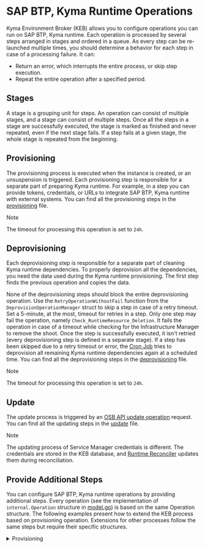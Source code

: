 # SAP BTP, Kyma Runtime Operations

Kyma Environment Broker (KEB) allows you to configure operations you can run on SAP BTP, Kyma runtime. Each operation is processed by several steps arranged in stages and ordered in a queue. As every step can be re-launched multiple times, you should determine a behavior for each step in case of a processing failure. It can:

* Return an error, which interrupts the entire process, or skip step execution.
* Repeat the entire operation after a specified period.

## Stages

A stage is a grouping unit for steps. An operation can consist of multiple stages, and a stage can consist of multiple steps. Once all the steps in a stage are successfully executed, the stage is marked as finished and never repeated, even if the next stage fails. If a step fails at a given stage, the whole stage is repeated from the beginning.

## Provisioning

The provisioning process is executed when the instance is created, or an unsuspension is triggered.
Each provisioning step is responsible for a separate part of preparing Kyma runtime. For example, in a step you can provide tokens, credentials, or URLs to integrate SAP BTP, Kyma runtime with external systems.
You can find all the provisioning steps in the [provisioning](../../cmd/broker/provisioning.go) file.

> [!NOTE]
> The timeout for processing this operation is set to `24h`.

## Deprovisioning

Each deprovisioning step is responsible for a separate part of cleaning Kyma runtime dependencies. To properly deprovision all the dependencies, you need the data used during the Kyma runtime provisioning. The first step finds the previous operation and copies the data.

None of the deprovisioning steps should block the entire deprovisioning operation. Use the `RetryOperationWithoutFail` function from the `DeprovisionOperationManager` struct to skip a step in case of a retry timeout. Set a 5-minute, at the most, timeout for retries in a step.
Only one step may fail the operation, namely `Check_RuntimeResource_Deletion`. It fails the operation in case of a timeout while checking for the Infrastructure Manager to remove the shoot.
Once the step is successfully executed, it isn't retried (every deprovisioning step is defined in a separate stage). If a step has been skipped due to a retry timeout or error, the [Cron Job](../contributor/06-50-deprovision-retrigger-cronjob.md) tries to deprovision all remaining Kyma runtime dependencies again at a scheduled time.
You can find all the deprovisioning steps in the [deprovisioning](../../cmd/broker/deprovisioning.go) file.

> [!NOTE]
> The timeout for processing this operation is set to `24h`.

## Update

The update process is triggered by an [OSB API update operation](https://github.com/openservicebrokerapi/servicebroker/blob/master/spec.md#updating-a-service-instance) request.
You can find all the updating steps in the [update](../../cmd/broker/update.go) file.

> [!NOTE]
> The updating process of Service Manager credentials is different. The credentials are stored in the KEB database, and [Runtime Reconciler](../contributor/07-10-runtime-reconciler.md) updates them during reconciliation.

## Provide Additional Steps

You can configure SAP BTP, Kyma runtime operations by providing additional steps. Every operation (see the implementation of `internal.Operation` structure in [model.go](../../internal/model.go)) is based on the same Operation structure. The following examples present how to extend the KEB process based on provisioning operation. Extensions for other processes follow the same steps but require their specific structures.

<div tabs name="runtime-provisioning-deprovisioning" group="runtime-provisioning-deprovisioning">
  <details>
  <summary label="provisioning">
  Provisioning
  </summary>

1. Create a new file in [this directory](../../internal/process/provisioning).

2. Implement the following interface in your provisioning or deprovisioning step:

    ```go
    type Step interface {
        Name() string
        Run(operation internal.Operation, logger *slog.Logger) (internal.Operation, time.Duration, error)
    }
    ```

   * `Name()` method returns the name of the step that is used in logs.
   * `Run()` method implements the functionality of the step. The method receives operations as an argument to which it can add appropriate overrides or save other used variables. You must always return the modified operation from the method.

    ```go
    operation.InputCreator.AppendOverrides(COMPONENT_NAME, []*gqlschema.ConfigEntryInput{
        {
            Key:   "path.to.key",
            Value: SOME_VALUE,
        },
        {
            Key:    "path.to.secret",
            Value:  SOME_VALUE,
            Secret: ptr.Bool(true),
        },
    })
    ```

    If your functionality requires saving data in the storage, you can do it by adding fields to the generic `internal.Operation`, a specific implementation of that structure, or the InstanceDetails, all of which are defined in [model.go](../../internal/model.go). The difference is that for a specific operation implementation, new fields are only visible for that specific type and InstanceDetails is copied during operation initialization across all operations that concert a given runtime. The example below shows how to extend operation with additional fields:
    
    ```go
    type Operation struct {

        // These fields are serialized to JSON and stored in the storage
        RuntimeVersion RuntimeVersionData `json:"runtime_version"`

        // These fields are not stored in the storage
        InputCreator InputCreator `json:"-"`
    }
    ```

    See the example of the step implementation:

    ```go
    package provisioning

    import (
        "encoding/json"
        "fmt"
        "log/slog"     
        "net/http"
        "time"

        "github.com/kyma-incubator/compass/components/kyma-environment-broker/internal"
        "github.com/kyma-incubator/compass/components/kyma-environment-broker/internal/storage"
    )

    type HelloWorldStep struct {
        operationStorage storage.Operations
        client           *http.Client
    }

    type ExternalBodyResponse struct {
        data  string
        token string
    }

    func NewHelloWorldStep(operationStorage storage.Operations, client *http.Client) *HelloWorldStep {
        return &HelloWorldStep{
            operationStorage: operationStorage,
            client:           client,
        }
    }

    func (s *HelloWorldStep) Name() string {
        return "Hello_World"
    }

    // Your step can be repeated in case any other step fails, even if your step has already done its job
    func (s *HelloWorldStep) Run(operation internal.Operation, log *slog.Logger) (internal.Operation, time.Duration, error) {
        log.Info("Start step")

        // Check whether your step should be run or if its job has been done in the previous iteration
        // All non-save operation data are empty (e.g. InputCreator overrides)

        // Add your logic here

        // Add a call to an external service (optional)
        response, err := s.client.Get("http://example.com")
        if err != nil {
            // Error during a call to an external service may be temporary so you should return time.Duration
            // All steps will be repeated in X seconds/minutes
            return operation, 1 * time.Second, nil
        }
        defer response.Body.Close()

        body := ExternalBodyResponse{}
        err = json.NewDecoder(response.Body).Decode(&body)
        if err != nil {
            log.Error(fmt.Sprintf("error: %s", err))
            // Handle a process failure by returning an error or time.Duration
        }

        // If a call or any other action is time-consuming, you can save the result in the operation
        // If you need an extra field in the Operation structure, add it first
        // In the following step, you can check beforehand if a given value already exists in the operation
        operation.HelloWorlds = body.data
        updatedOperation, err := s.operationStorage.UpdateOperation(operation)
        if err != nil {
            log.Error(fmt.Sprintf("error: %s", err))
            // Handle a process failure by returning an error or time.Duration
        }

        // If your step finishes with data which should be added to override used during the Runtime provisioning,
        // add an extra value to operation.InputCreator, then return the updated version of the Application
        updatedOperation.InputCreator.AppendOverrides("component-name", []*gqlschema.ConfigEntryInput{
            {
                Key:   "some.key",
                Value: body.token,
            },
        })

        // Return the updated version of the Application
        return *updatedOperation, 0, nil
    }
    ```

3. Add the step to the [`/cmd/broker/provisioning.go`](../../cmd/broker/provisioning.go) file:

    ```go
    provisioningSteps := []struct {
   		stage   string
   		step     provisioning.Step
   	}{
   		{
   			stage: "create_runtime",
   			step:   provisioning.NewHelloWorldStep(db.Operations(), &http.Client{}),
   		},
    }
    ```

   Once all the steps in the stage have run successfully, the stage is  not retried even if the application is restarted.
  </details>
